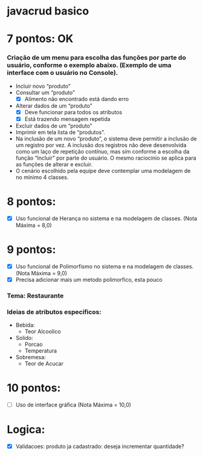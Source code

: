 # javacrud basico

# 7 pontos: OK
### Criação de um menu para escolha das funções por parte do usuário, conforme o exemplo abaixo. (Exemplo de uma interface com o usuário no Console).
- Incluir novo “produto”
- Consultar um “produto”
    - [X] Alimento não encontrado está dando erro
- Alterar dados de um “produto”
    - [X] Deve funcionar para todos os atributos
    - [X] Está trazendo mensagem repetida
- Excluir dados de um “produto”
- Imprimir em tela lista de “produtos”.
- Na inclusão de um novo “produto”, o sistema deve permitir a inclusão de um registro por vez. A inclusão dos registros não deve desenvolvida como um laço de repetição contínuo, mas sim conforme a escolha da função “Incluir” por parte do usuário. O mesmo raciocínio se aplica para as funções de alterar e excluir.
- O cenário escolhido pela equipe deve contemplar uma modelagem de no mínimo 4 classes. 

# 8 pontos:
- [X] Uso funcional de Herança no sistema e na modelagem de classes. (Nota Máxima = 8,0)

# 9 pontos:
- [X] Uso funcional de Polimorfismo no sistema e na modelagem de classes. (Nota Máxima = 9,0)
- [X]  Precisa adicionar mais um metodo polimorfico, esta pouco
      
### Tema: Restaurante
### Ideias de atributos especificos:
- Bebida:
  - Teor Alcoolico
- Solido:
  - Porcao
  - Temperatura
- Sobremesa:
  - Teor de Acucar

# 10 pontos:
- [ ] Uso de interface gráfica (Nota Máxima = 10,0)

# Logica:
- [X] Validacoes: produto ja cadastrado: deseja incrementar quantidade?
